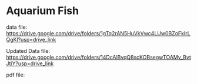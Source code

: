# Aquarium Fish

data file:
https://drive.google.com/drive/folders/1gTq2rAN5HuVkVwc4LUw0BZoFkIrLQgKl?usp=drive_link

Updated Data file:
https://drive.google.com/drive/folders/14DcAlBvqQ8scKOBsegwTOAMv_BvtJtiY?usp=drive_link

pdf file:



